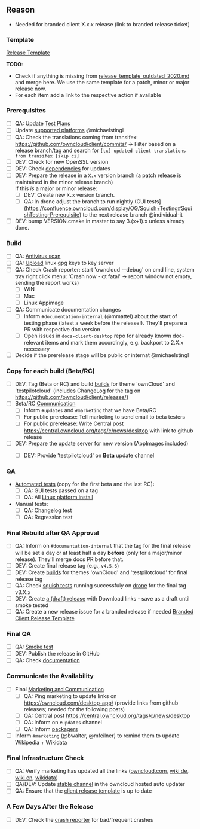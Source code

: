 ## Reason

* Needed for branded client X.x.x release (link to branded release ticket)

### Template
[Release Template](https://github.com/owncloud/client/blob/master/.github/release_template.md)

__TODO__:
* Check if anything is missing from [release_template_outdated_2020.md](https://github.com/owncloud/client/blob/master/.github/release_template_outdated_2020.md) and merge here. We use the same template for a patch, minor or major release now.
* For each item add a link to the respective action if available

### Prerequisites

* [ ] QA: Update [Test Plans](https://confluence.owncloud.com/display/OG/Desktop+Client+Test+Plan+Maintenance)
* [ ] Update [supported platforms](https://doc.owncloud.com/desktop/next/installing.html#system-requirements) @michaelstingl
* [ ] QA: Check the translations coming from transifex: https://github.com/owncloud/client/commits/ -> Filter based on a release branch/tag and search for `[tx] updated client translations from transifex [skip ci]`
* [ ] DEV: Check for new OpenSSL version 
* [ ] DEV: Check [dependencies](https://confluence.owncloud.com/display/OG/Dependencies) for updates
* [ ] DEV: Prepare the release in a `X.x` version branch (a patch release is maintained in the minor release branch)  
  If this *is* a major or minor release:
  * [ ] DEV: Create new `X.x` version branch.
  * [ ] QA: In drone adjust the branch to run nightly (GUI tests](https://confluence.owncloud.com/display/OG/Squish+Testing#SquishTesting-Prerequisite) to the next release branch @individual-it 
* [ ] DEV: bump VERSION.cmake in master to say 3.(x+1).x unless already done.

### Build

* [ ] QA: [Antivirus scan](https://confluence.owncloud.com/display/OG/Virus+Scanning)
* [ ] QA: [Upload](https://confluence.owncloud.com/display/OG/Upload+linux+gpg+keys+to+key+server) linux gpg keys to key server
* [ ] QA: Check Crash reporter:  start 'owncloud --debug' on cmd line, system tray right click menu: 'Crash now - qt fatal' -> report window not empty, sending the report works)
  * [ ] WIN  
  * [ ] Mac  
  * [ ] Linux Appimage
* [ ] QA: Communicate documentation changes  
   * [ ] Inform ``#documentation-internal`` (@mmattel) about the start of testing phase (latest a week before the release!). They'll prepare a PR with respective doc version
   * [ ] Open issues in ``docs-client-desktop`` repo for already known doc-relevant items and mark them accordingly, e.g. backport to 2.X.x necessary
* [ ] Decide if the prerelease stage will be public or internat @michaelstingl 

### Copy for each build (Beta/RC)

* [ ] DEV: Tag (Beta or RC) and build [builds](https://confluence.owncloud.com/display/OG/Build+and+Tags#BuildandTags-Sprintbuild) for theme 'ownCloud' and 'testpilotcloud' (includes ChangeLog for the tag on https://github.com/owncloud/client/releases/)
* [ ] Beta/RC [Communication](https://confluence.owncloud.com/x/loJK)
    * [ ] Inform ``#updates`` and ``#marketing`` that we have Beta/RC    
    * [ ] For public prerelease: Tell marketing to send email to beta testers
    * [ ] For public prerelease: Write Central post https://central.owncloud.org/tags/c/news/desktop with link to github release 
* [ ] DEV: Prepare the update server for new version (AppImages included)
   * [ ] DEV: Provide 'testpilotcloud' on **Beta** update channel


### QA

* [Automated tests](https://confluence.owncloud.com/display/OG/Automated+Tests) (copy for the first beta and the last RC):
   * [ ] QA: GUI tests passed on a tag
   * [ ] QA: All [Linux platform install](https://confluence.owncloud.com/display/OG/Automated+Tests#AutomatedTests-LinuxInstallTest)
* Manual tests:
   * [ ] QA: [Changelog](https://github.com/owncloud/client/blob/master/CHANGELOG.md) test
   * [ ] QA: Regression test

### Final Rebuild after QA Approval

* [ ] QA: Inform on ``#documentation-internal`` that the tag for the final release will be set a day or at least half a day __before__ (only for a major/minor release). They'll merge docs PR before that.
* [ ] DEV: Create final release tag (e.g., `v4.5.6`)
* [ ] DEV: Create [builds](https://confluence.owncloud.com/display/OG/Build+and+Tags#BuildandTags-Tags) for themes 'ownCloud' and 'testpilotcloud' for final release tag
* [ ] QA: Check [squish tests](https://confluence.owncloud.com/display/OG/Squish+Testing#SquishTesting-Finalreleasestep) running successfuly on [drone](https://drone.owncloud.com/owncloud/client) for the final tag v3.X.x
* [ ] DEV: Create [a (draft) release](https://github.com/owncloud/client/releases) with Download links - save as a draft until smoke tested
* [ ] QA: Create a new release issue for a branded release if needed [Branded Client Release Template](https://github.com/owncloud/enterprise/blob/master/internal_release_templates/internal_client_release_template.md)

### Final QA

* [ ] QA: [Smoke test](https://confluence.owncloud.com/display/OG/Manual+Tests#ManualTests-SmokeTest)
* [ ] DEV: Publish the release in GitHub
* [ ] QA: Check [documentation](https://confluence.owncloud.com/display/OG/Documentation)

### Communicate the Availability
* [ ] Final [Marketing and Communication](https://confluence.owncloud.com/display/OG/Marketing+and+Communication)
   * [ ] QA: Ping marketing to update links on https://owncloud.com/desktop-app/ (provide links from github releases; needed for the following posts)
   * [ ] QA: Central post https://central.owncloud.org/tags/c/news/desktop
   * [ ] QA: Inform on ``#updates`` channel
   * [ ] QA: Inform [packagers](https://confluence.owncloud.com/x/QYLEAg)
* [ ] Inform ``#marketing`` (@bwalter, @mfeilner) to remind them to update Wikipedia + Wikidata

### Final Infrastructure Check

* [ ] QA: Verify marketing has updated all the links ([owncloud.com](https://owncloud.com/desktop-app), [wiki de](https://de.wikipedia.org/wiki/OwnCloud), [wiki en](https://en.wikipedia.org/wiki/OwnCloud), [wikidata](https://www.wikidata.org/wiki/Q20763576))
* [ ] QA/DEV: Update [stable channel](https://confluence.owncloud.com/display/OG/Online+Updater%2C+Crash+reporter%2C+Transifex#OnlineUpdater,Crashreporter,Transifex-UpdatetheUpdater) in the owncloud hosted auto updater
* [ ] QA: Ensure that the [client release template](https://github.com/owncloud/client/blob/master/.github/release_template.md) is up to date

### A Few Days After the Release

* [ ] DEV: Check the [crash reporter](https://confluence.owncloud.com/display/OG/Online+Updater%2C+Crash+reporter%2C+Transifex#OnlineUpdater,Crashreporter,Transifex-CrashReporter) for bad/frequent crashes
